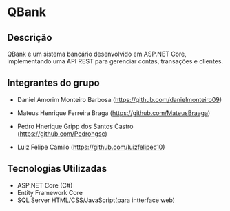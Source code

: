 # QBank

## Descrição
QBank é um sistema bancário desenvolvido em ASP.NET Core, implementando uma API REST para gerenciar contas, transações e clientes.

## Integrantes do grupo 
- Daniel Amorim Monteiro Barbosa (https://github.com/danielmonteiro09)

- Mateus Henrique Ferreira Braga
(https://github.com/MateusBraaga)

- Pedro Hnerique Gripp dos Santos Castro
(https://github.com/Pedrohgsc)

- Luiz Felipe Camilo 
(https://github.com/luizfelipec10)

## Tecnologias Utilizadas 
- ASP.NET Core (C#)
- Entity Framework Core 
- SQL Server 
HTML/CSS/JavaScript(para intterface web)
